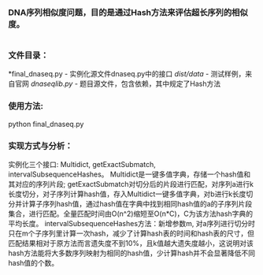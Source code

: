 ### DNA序列相似度问题，目的是通过Hash方法来评估超长序列的相似度。
#

### 文件目录：
  *final_dnaseq.py - 实例化源文件dnaseq.py中的接口
  *dist/data* - 测试样例，来自官网
  *dnaseqlib.py* - 题目源文件，包含依赖，其中规定了Hash方法

### 使用方法:
  python final_dnaseq.py

### 实现方式与分析：
  实例化三个接口: Multidict, getExactSubmatch, intervalSubsequenceHashes。
  Multidict是一键多值字典，存储一个hash值和其对应的序列片段; 
  getExactSubmatch对切分后的片段进行匹配，对序列a进行k长度切分，对子序列计算hash值，存入Multidict一键多值字典，对b进行k长度切分并计算子序列hash值，通过hash值在字典中找到相同hash值的a的子序列片段集合，进行匹配。全量匹配时间由O(n^2)缩短至O(n*C)，C为该方法hash字典的平均长度。
  intervalSubsequenceHashes方法：新增参数m, 对a序列进行切分时只在m个子序列里计算一次hash，减少了计算hash表的时间和hash表的尺寸，但匹配结果相对于原方法而言遗失度不到10%，且k值越大遗失度越小，这说明对该hash方法能将大多数序列映射为相同的hash值，少计算hash并不会显著降低不同hash值的个数。
